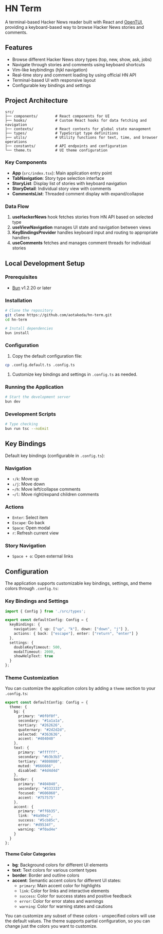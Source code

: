 # HN Term

A terminal-based Hacker News reader built with React and [OpenTUI](https://github.com/sst/opentui), providing a keyboard-based way to browse Hacker News stories and comments.

## Features

- Browse different Hacker News story types (top, new, show, ask, jobs)
- Navigate through stories and comments using keyboard shortcuts
- Vim-like keybindings (hjkl navigation)
- Real-time story and comment loading by using official HN API
- Terminal-based UI with responsive layout
- Configurable key bindings and settings

## Project Architecture

```
src/
├── components/        # React components for UI
├── hooks/             # Custom React hooks for data fetching and navigation
├── contexts/          # React contexts for global state management
├── types/             # TypeScript type definitions
├── utils/             # Utility functions for text, time, and browser operations
├── constants/         # API endpoints and configuration
└── theme.ts           # UI theme configuration
```

### Key Components

- **App** (`src/index.tsx`): Main application entry point
- **TabNavigation**: Story type selection interface
- **StoryList**: Display list of stories with keyboard navigation
- **StoryDetail**: Individual story view with comments
- **CommentsList**: Threaded comment display with expand/collapse

### Data Flow

1. **useHackerNews** hook fetches stories from HN API based on selected type
2. **useViewNavigation** manages UI state and navigation between views
3. **KeyBindingsProvider** handles keyboard input and routing to appropriate handlers
4. **useComments** fetches and manages comment threads for individual stories

## Local Development Setup

### Prerequisites

- [Bun](https://bun.sh/) v1.2.20 or later

### Installation

```bash
# Clone the repository
git clone https://github.com/aotakeda/hn-term.git
cd hn-term

# Install dependencies
bun install
```

### Configuration

1. Copy the default configuration file:
```bash
cp .config.default.ts .config.ts
```

1. Customize key bindings and settings in `.config.ts` as needed.

### Running the Application

```bash
# Start the development server
bun dev
```

### Development Scripts

```bash
# Type checking
bun run tsc --noEmit
```

## Key Bindings

Default key bindings (configurable in `.config.ts`):

### Navigation
- `↑/k`: Move up
- `↓/j`: Move down
- `←/h`: Move left/collapse comments
- `→/l`: Move right/expand children comments

### Actions
- `Enter`: Select item
- `Escape`: Go back
- `Space`: Open modal
- `r`: Refresh current view

### Story Navigation
- `Space + o`: Open external links

## Configuration

The application supports customizable key bindings, settings, and theme colors through `.config.ts`:

### Key Bindings and Settings

```typescript
import { Config } from './src/types';

export const defaultConfig: Config = {
  keyBindings: {
    navigation: { up: ["up", "k"], down: ["down", "j"] },
    actions: { back: ["escape"], enter: ["return", "enter"] }
  },
  settings: {
    doubleKeyTimeout: 500,
    modalTimeout: 2000,
    showHelpText: true
  }
};
```

### Theme Customization

You can customize the application colors by adding a `theme` section to your `.config.ts`:

```typescript
export const defaultConfig: Config = {
  theme: {
    bg: {
      primary: "#0f0f0f",
      secondary: "#1a1a1a",
      tertiary: "#262626",
      quaternary: "#2d2d2d",
      selected: "#363636",
      accent: "#404040"
    },
    text: {
      primary: "#ffffff",
      secondary: "#b3b3b3",
      tertiary: "#808080",
      muted: "#666666",
      disabled: "#4d4d4d"
    },
    border: {
      primary: "#404040",
      secondary: "#333333",
      focused: "#606060",
      accent: "#757575"
    },
    accent: {
      primary: "#ff6b35",
      link: "#4a90e2",
      success: "#5cb85c",
      error: "#d9534f",
      warning: "#f0ad4e"
    }
  }
};
```

#### Theme Color Categories

- **bg**: Background colors for different UI elements
- **text**: Text colors for various content types
- **border**: Border and outline colors
- **accent**: Semantic accent colors for different UI states:
  - `primary`: Main accent color for highlights
  - `link`: Color for links and interactive elements
  - `success`: Color for success states and positive feedback
  - `error`: Color for error states and warnings
  - `warning`: Color for warning states and cautions

You can customize any subset of these colors - unspecified colors will use the default values. The theme supports partial configuration, so you can change just the colors you want to customize.
